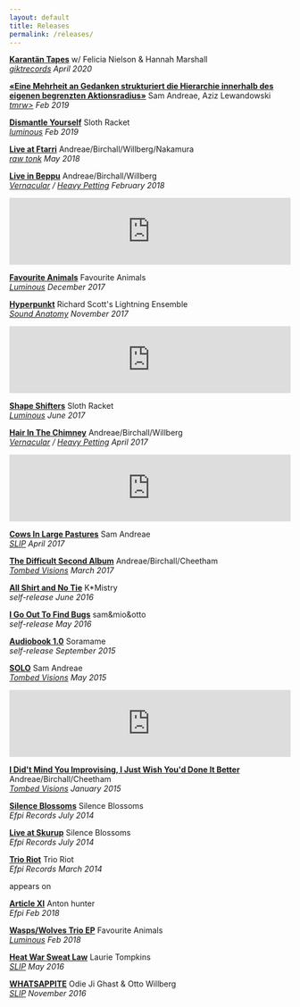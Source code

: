 ```yaml
---
layout: default
title: Releases
permalink: /releases/
---
```


**[Karantän Tapes](https://giktrecords.bandcamp.com/album/karant-n-tapes)** w/ Felicia Nielson & Hannah Marshall  
*[giktrecords](https://giktrecords.com/) April 2020*

**[«Eine Mehrheit an Gedanken strukturiert die Hierarchie innerhalb des eigenen begrenzten Aktionsradius»](https://tmrwlabel.bandcamp.com/album/eine-mehrheit-an-gedanken-strukturiert-die-hierarchie-innerhalb-des-eigenen-begrenzten-aktionsradius)** Sam Andreae, Aziz Lewandowski  
*[tmrw>](https://tmrwlabel.bandcamp.com) Feb 2019*

**[Dismantle Yourself](https://slothracket.bandcamp.com/album/dismantle-yourself)** Sloth Racket  
*[luminous](https://luminouslabel.bandcamp.com/) Feb 2019*

**[Live at Ftarri](https://rawtonkrecords.bandcamp.com/album/live-at-ftarri)** Andreae/Birchall/Willberg/Nakamura  
*[raw tonk](https://rawtonkrecords.bandcamp.com/) May 2018*

**[Live in Beppu](https://davidbirchall.bandcamp.com/album/live-in-beppu)** Andreae/Birchall/Willberg  
*[Vernacular](https://davidmbirchall.com/vernacular/) / [Heavy Petting](https://heavypettingtime.bandcamp.com/) February 2018*  
<iframe style="border: 0; width: 100%; height: 120px;" src="https://bandcamp.com/EmbeddedPlayer/album=1741688504/size=large/bgcol=ffffff/linkcol=0687f5/tracklist=false/artwork=small/transparent=true/" seamless><a href="http://davidbirchall.bandcamp.com/album/live-in-beppu">Live in Beppu by Sam Andreae David Birchall Otto Willberg</a></iframe> 

**[Favourite Animals](https://slothracket.bandcamp.com/album/favourite-animals)** Favourite Animals  
*[Luminous](http://lumemusic.co.uk/) December 2017*  

**[Hyperpunkt](https://soundanatomy.bandcamp.com/album/hyperpunkt)** Richard Scott's Lightning Ensemble  
*[Sound Anatomy](http://soundanatomy.com/) November 2017*  
<iframe style="border: 0; width: 100%; height: 120px;" src="https://bandcamp.com/EmbeddedPlayer/album=1949355709/size=large/bgcol=ffffff/linkcol=0687f5/tracklist=false/artwork=small/transparent=true/" seamless><a href="http://soundanatomy.bandcamp.com/album/hyperpunkt">Hyperpunkt by Richard Scott&#39;s Lightning Ensemble</a></iframe>

**[Shape Shifters](https://slothracket.bandcamp.com/album/shapeshifters)** Sloth Racket  
*[Luminous](http://lumemusic.co.uk/) June 2017*  

**[Hair In The Chimney](https://heavypettingtime.bandcamp.com/album/hair-in-the-chimney)** Andreae/Birchall/Willberg  
*[Vernacular](https://davidmbirchall.com/vernacular/) / [Heavy Petting](https://heavypettingtime.bandcamp.com/) April 2017*  
<iframe style="border: 0; width: 100%; height: 120px;" src="https://bandcamp.com/EmbeddedPlayer/album=3828133276/size=large/bgcol=ffffff/linkcol=0687f5/tracklist=false/artwork=small/track=878248377/transparent=true/" seamless><a href="http://slipimprint.bandcamp.com/album/cows-in-large-pastures">Cows In Large Pastures by Sam Andreae</a></iframe>

**[Cows In Large Pastures](https://slipimprint.bandcamp.com/album/cows-in-large-pastures)** Sam Andreae  
*[SLIP](http://www.slipimprint.co.uk/) April 2017*  

**[The Difficult Second Album](https://tombedvisionsrecords.bandcamp.com/album/the-difficult-second-album)** Andreae/Birchall/Cheetham  
*[Tombed Visions](https://tombedvisionsrecords.bandcamp.com/) March 2017*  

**[All Shirt and No Tie](https://ottowillberg.bandcamp.com/album/all-shirt-and-no-tie)** K*Mistry  
*self-release June 2016*  

**[I Go Out To Find Bugs](https://samottomio.bandcamp.com/album/i-go-out-to-find-bugs)** sam&mio&otto  
*self-release May 2016*  

**[Audiobook 1.0](https://soramameaudiobook.bandcamp.com/album/audiobook-10)** Soramame  
*self-release September 2015*  

**[SOLO](https://tombedvisionsrecords.bandcamp.com/album/solo)** Sam Andreae  
*[Tombed Visions](https://tombedvisionsrecords.bandcamp.com/) May 2015*  
<iframe style="border: 0; width: 100%; height: 120px;" src="https://bandcamp.com/EmbeddedPlayer/album=1156789024/size=large/bgcol=ffffff/linkcol=0687f5/tracklist=false/artwork=small/transparent=true/" seamless><a href="http://tombedvisionsrecords.bandcamp.com/album/solo">Solo by Sam Andreae</a></iframe>

**[I Did't Mind You Improvising, I Just Wish You'd Done It Better](https://tombedvisionsrecords.bandcamp.com/album/i-didnt-mind-you-improvising-i-just-wish-youd-done-it-better)** Andreae/Birchall/Cheetham  
*[Tombed Visions](https://tombedvisionsrecords.bandcamp.com/) January 2015*  

**[Silence Blossoms](https://silenceblossoms.bandcamp.com/album/silence-blossoms)** Silence Blossoms  
*Efpi Records July 2014*  

**[Live at Skurup](https://silenceblossoms.bandcamp.com/album/live-at-skurup)** Silence Blossoms  
*Efpi Records July 2014*  

**[Trio Riot](https://trioriot.bandcamp.com/releases)** Trio Riot  
*Efpi Records March 2014*  

appears on  

**[Article XI](https://antonhuntermusic.bandcamp.com/album/article-xi)** Anton hunter  
*Efpi Feb 2018*  

**[Wasps/Wolves Trio EP](https://slothracket.bandcamp.com/album/wasps-wolves-trios-ep)** Favourite Animals  
*[Luminous](http://lumemusic.co.uk/) Feb 2018*  

**[Heat War Sweat Law](https://slipimprint.bandcamp.com/album/heat-war-sweat-law)** Laurie Tompkins  
*[SLIP](http://www.slipimprint.co.uk/) May 2016*  

**[WHATSAPPITE](https://slipimprint.bandcamp.com/album/whatsappite)** Odie Ji Ghast & Otto Willberg  
*[SLIP](http://www.slipimprint.co.uk/) November 2016*  
